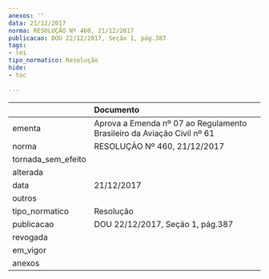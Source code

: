 ```yaml
---
anexos: ''
data: 21/12/2017
norma: RESOLUÇÃO Nº 460, 21/12/2017
publicacao: DOU 22/12/2017, Seção 1, pág.387
tags:
- lei
tipo_normatico: Resolução
hide: 
- toc 
 
---
```


|                    | Documento                                                              |
|:-------------------|:-----------------------------------------------------------------------|
| ementa             | Aprova a Emenda nº 07 ao Regulamento Brasileiro da Aviação Civil nº 61 |
| norma              | RESOLUÇÃO Nº 460, 21/12/2017                                           |
| tornada_sem_efeito |                                                                        |
| alterada           |                                                                        |
| data               | 21/12/2017                                                             |
| outros             |                                                                        |
| tipo_normatico     | Resolução                                                              |
| publicacao         | DOU 22/12/2017, Seção 1, pág.387                                       |
| revogada           |                                                                        |
| em_vigor           |                                                                        |
| anexos             |                                                                        |